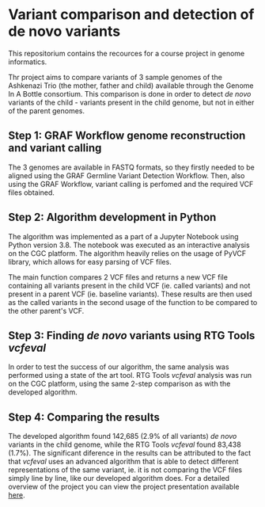 # Variant comparison and detection of de novo variants
This repositorium contains the recources for a course project in genome informatics.

Thr project aims to compare variants of 3 sample genomes of the Ashkenazi Trio (the mother, father and child) available through the Genome In A Bottle consortium. This comparison is done in order to detect *de novo* variants of the child - variants present in the child genome, but not in either of the parent genomes. 

## Step 1: GRAF Workflow genome reconstruction and variant calling
The 3 genomes are available in FASTQ formats, so they firstly needed to be aligned using the GRAF Germline Variant Detection Workflow. Then, also using the GRAF Workflow, variant calling is perfomed and the required VCF files obtained. 

## Step 2: Algorithm development in Python
The algorithm was implemented as a part of a Jupyter Notebook using Python version 3.8. The notebook was executed as an interactive analysis on the CGC platform. The algorithm heavily relies on the usage of PyVCF library, which allows for easy parsing of VCF files. 

The main function compares 2 VCF files and returns a new VCF file containing all variants present in the child VCF (ie. called variants) and not present in a parent VCF (ie. baseline variants). These results are then used as the called variants in the second usage of the function to be compared to the other parent's VCF.

## Step 3: Finding *de novo* variants using RTG Tools *vcfeval* 
In order to test the success of our algorithm, the same analysis was performed using a state of the art tool. RTG Tools *vcfeval* analysis was run on the CGC platform, using the same 2-step comparison as with the developed algorithm.  

## Step 4: Comparing the results
The developed algorithm found 142,685 (2.9% of all variants) *de novo* variants in the child genome, while the RTG Tools *vcfeval* found 83,438 (1.7%). The significant diference in the results can be attributed to the fact that *vcfeval* uses an advanced algorithm that is able to detect different representations of the same variant, ie. it is not comparing the VCF files simply line by line, like our developed algorithm does. 
For a detailed overview of the project you can view the project presentation available [here](url).
